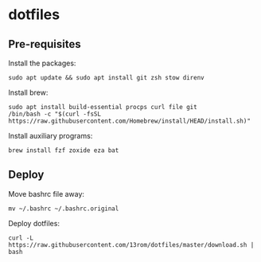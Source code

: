 # dotfiles

## Pre-requisites

Install the packages:

```shell
sudo apt update && sudo apt install git zsh stow direnv
```

Install brew:

```shell
sudo apt install build-essential procps curl file git
/bin/bash -c "$(curl -fsSL https://raw.githubusercontent.com/Homebrew/install/HEAD/install.sh)"
```

Install auxiliary programs:

```shell
brew install fzf zoxide eza bat
```

## Deploy

Move bashrc file away:

```shell
mv ~/.bashrc ~/.bashrc.original
```

Deploy dotfiles:

```shell
curl -L https://raw.githubusercontent.com/13rom/dotfiles/master/download.sh | bash
```
